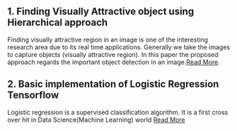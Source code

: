 
## 1. Finding Visually Attractive object using Hierarchical approach
Finding visually attractive region in an image is one of the interesting research area due to its real time applications. Generally
we take the images to capture objects (visually attractive region). In this paper the proposed approach regards the important object
detection in an image.[Read More](https://github.com/thoorpukarnakar/thoorpukarnakar.github.io/blob/master/Hierarchical_Clustering-main.pdf).

## 2. Basic implementation of Logistic Regression Tensorflow
Logistic regression is a supervised classification algorithm. It is a first cross over hit in Data Science(Machine Learning) world [Read More](thoorpukarnakar.github.io/Logistic_regression_tensorflow.html)


